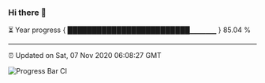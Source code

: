 ### Hi there 👋

⏳ Year progress { █████████████████████████▁▁▁▁▁ } 85.04 %

---

⏰ Updated on Sat, 07 Nov 2020 06:08:27 GMT

![Progress Bar CI](https://github.com/liununu/liununu/workflows/Progress%20Bar%20CI/badge.svg)
